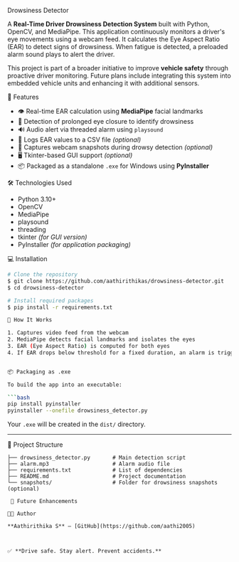  Drowsiness Detector

A **Real-Time Driver Drowsiness Detection System** built with Python, OpenCV, and MediaPipe. This application continuously monitors a driver's eye movements using a webcam feed. It calculates the Eye Aspect Ratio (EAR) to detect signs of drowsiness. When fatigue is detected, a preloaded alarm sound plays to alert the driver.

This project is part of a broader initiative to improve **vehicle safety** through proactive driver monitoring. Future plans include integrating this system into embedded vehicle units and enhancing it with additional sensors.

 🚀 Features

* 👁️ Real-time EAR calculation using **MediaPipe** facial landmarks
* 🧠 Detection of prolonged eye closure to identify drowsiness
* 🔊 Audio alert via threaded alarm using `playsound`
* 📝 Logs EAR values to a CSV file *(optional)*
* 📸 Captures webcam snapshots during drowsy detection *(optional)*
* 🖥️ Tkinter-based GUI support *(optional)*
* 📦 Packaged as a standalone `.exe` for Windows using **PyInstaller**


 🛠 Technologies Used

* Python 3.10+
* OpenCV
* MediaPipe
* playsound
* threading
* tkinter *(for GUI version)*
* PyInstaller *(for application packaging)*

 💻 Installation

```bash
# Clone the repository
$ git clone https://github.com/aathirithikas/drowsiness-detector.git
$ cd drowsiness-detector

# Install required packages
$ pip install -r requirements.txt

🧠 How It Works

1. Captures video feed from the webcam
2. MediaPipe detects facial landmarks and isolates the eyes
3. EAR (Eye Aspect Ratio) is computed for both eyes
4. If EAR drops below threshold for a fixed duration, an alarm is triggered


📦 Packaging as .exe

To build the app into an executable:

```bash
pip install pyinstaller
pyinstaller --onefile drowsiness_detector.py
```

Your `.exe` will be created in the `dist/` directory.

---

 📁 Project Structure

```
├── drowsiness_detector.py       # Main detection script
├── alarm.mp3                    # Alarm audio file
├── requirements.txt             # List of dependencies
├── README.md                    # Project documentation
└── snapshots/                   # Folder for drowsiness snapshots (optional)

 🧱 Future Enhancements

🧑‍💻 Author

**Aathirithika S** – [GitHub](https://github.com/aathi2005)



✅ **Drive safe. Stay alert. Prevent accidents.**
